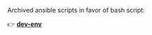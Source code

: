 Archived ansible scripts in favor of bash script:

👉 **[dev-env](https://github.com/your-org/new-repo)**
